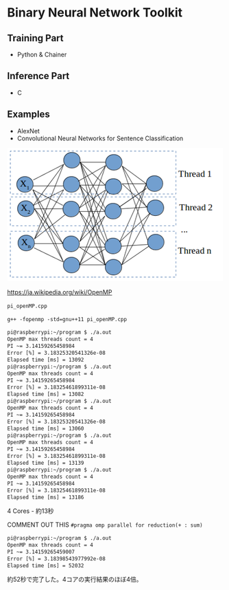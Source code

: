 # Binary Neural Network Toolkit

## Training Part
- Python & Chainer

## Inference Part
- C

## Examples
- AlexNet
- Convolutional Neural Networks for Sentence Classification

![alt text](layer_parallel.png)

https://ja.wikipedia.org/wiki/OpenMP

`pi_openMP.cpp`

`g++ -fopenmp -std=gnu++11 pi_openMP.cpp`


```
pi@raspberrypi:~/program $ ./a.out 
OpenMP max threads count = 4
PI ~= 3.14159265458984
Error [%] = 3.18325320541326e-08
Elapsed time [ms] = 13092
pi@raspberrypi:~/program $ ./a.out 
OpenMP max threads count = 4
PI ~= 3.14159265458984
Error [%] = 3.18325461899311e-08
Elapsed time [ms] = 13082
pi@raspberrypi:~/program $ ./a.out 
OpenMP max threads count = 4
PI ~= 3.14159265458984
Error [%] = 3.18325320541326e-08
Elapsed time [ms] = 13060
pi@raspberrypi:~/program $ ./a.out 
OpenMP max threads count = 4
PI ~= 3.14159265458984
Error [%] = 3.18325461899311e-08
Elapsed time [ms] = 13139
pi@raspberrypi:~/program $ ./a.out 
OpenMP max threads count = 4
PI ~= 3.14159265458984
Error [%] = 3.18325461899311e-08
Elapsed time [ms] = 13186
```
4 Cores - 約13秒

COMMENT OUT THIS
`#pragma omp parallel for reduction(+ : sum)`


```
pi@raspberrypi:~/program $ ./a.out 
OpenMP max threads count = 4
PI ~= 3.14159265459007
Error [%] = 3.18398543977992e-08
Elapsed time [ms] = 52032
```


約52秒で完了した。4コアの実行結果のほぼ4倍。
